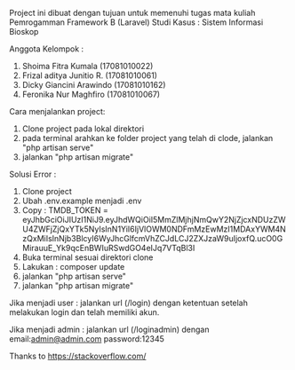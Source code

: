 Project ini dibuat dengan tujuan untuk memenuhi tugas mata kuliah Pemrogamman Framework B (Laravel)
Studi Kasus : Sistem Informasi Bioskop

Anggota Kelompok :
1. Shoima Fitra Kumala      (17081010022)
2. Frizal aditya Junitio R. (17081010061)
3. Dicky Giancini Arawindo  (17081010162)
4. Feronika Nur Maghfiro    (17081010067)

Cara menjalankan project:
1. Clone project pada lokal direktori
2. pada terminal arahkan ke folder project yang telah di clode, jalankan "php artisan serve"
3. jalankan "php artisan migrate"

Solusi Error :
1. Clone project
2. Ubah .env.example menjadi .env
3. Copy : TMDB_TOKEN = eyJhbGciOiJIUzI1NiJ9.eyJhdWQiOiI5MmZlMjhjNmQwY2NjZjcxNDUzZWU4ZWFjZjQxYTk5NyIsInN1YiI6IjVlOWM0NDFmMzEwMzI1MDAxYWM4NzQxMiIsInNjb3BlcyI6WyJhcGlfcmVhZCJdLCJ2ZXJzaW9uIjoxfQ.ucO0GMirauuE_Yk9qcEnBWIuRSwdGO4eIJq7VTqBl3I
4. Buka terminal sesuai direktori clone
5. Lakukan : composer update
6. jalankan "php artisan serve"
7. jalankan "php artisan migrate"

Jika menjadi user :
jalankan url (/login) dengan ketentuan setelah melakukan login dan telah memiliki akun.

Jika menjadi admin :
jalankan url (/loginadmin) dengan email:admin@admin.com password:12345

Thanks to https://stackoverflow.com/
